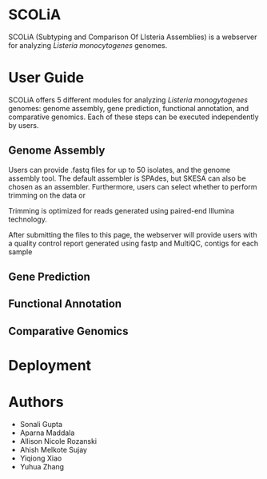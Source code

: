 # SCOLiA

SCOLiA (Subtyping and Comparison Of LIsteria Assemblies) is a webserver for analyzing *Listeria monocytogenes* genomes. 

# User Guide

SCOLiA offers 5 different modules for analyzing *Listeria monogytogenes* genomes: genome assembly, gene prediction, functional annotation, and comparative genomics. Each of these steps can be executed independently by users.

## Genome Assembly

Users can provide .fastq files for up to 50 isolates, and the genome assembly tool. The default assembler is SPAdes, but SKESA can also be chosen as an assembler. Furthermore, users can select whether to perform trimming on the data or 

Trimming is optimized for reads generated using paired-end Illumina technology. 

After submitting the files to this page, the webserver will provide users with a quality control report generated using fastp and MultiQC, contigs for each sample

## Gene Prediction

## Functional Annotation

## Comparative Genomics

# Deployment

# Authors

* Sonali Gupta
* Aparna Maddala
* Allison Nicole Rozanski
* Ahish Melkote Sujay
* Yiqiong Xiao
* Yuhua Zhang



